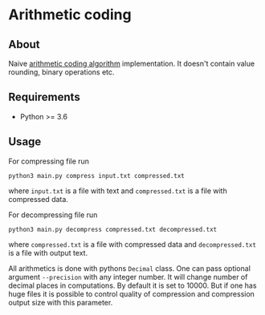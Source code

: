 # Arithmetic coding
## About
Naive [arithmetic coding algorithm](https://en.wikipedia.org/wiki/Arithmetic_coding) implementation.
It doesn't contain value rounding, binary operations etc.


## Requirements
- Python >= 3.6

## Usage
 
For compressing file run 
```
python3 main.py compress input.txt compressed.txt 
```
where `input.txt` is a file with text and `compressed.txt` is a file with compressed data.

For decompressing file run 
```
python3 main.py decompress compressed.txt decompressed.txt
```
where `compressed.txt` is a file with compressed data and `decompressed.txt` is a file with output text.

All arithmetics is done with pythons `Decimal` class. One can pass optional argument `--precision` with any integer number.
It will change number of decimal places in computations. 
By default it is set to 10000. But if one has huge files it is possible 
to control quality of compression and compression output size with this parameter.
